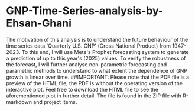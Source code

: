 # GNP-Time-Series-analysis-by-Ehsan-Ghani
The motivation of this analysis is to understand the future behaviour of the time series data 'Quarterly U.S. GNP' (Gross National Product) from 1947-2023. To this end, I will use Meta's Prophet forecasting system to generate a prediction of up to this year's (2025) values. To verify the robustness of the forecast, I will further analyse non-parametric forecasting and parametric methods to understand to what extent the dependence of GNP growth is linear over time.
##IMPORTANT:
Please note that the PDF file is a preview of the HTML file, the PDF is without the operating version of the interactive plot. Feel free to download the HTML file to see the aforementioned plot in further detail. The file is found in the ZIP file with R-markdown and project items.
